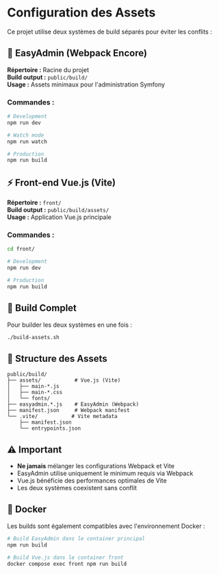 # Configuration des Assets

Ce projet utilise deux systèmes de build séparés pour éviter les conflits :

## 🔧 EasyAdmin (Webpack Encore)
**Répertoire :** Racine du projet  
**Build output :** `public/build/`  
**Usage :** Assets minimaux pour l'administration Symfony

### Commandes :
```bash
# Development
npm run dev

# Watch mode  
npm run watch

# Production
npm run build
```

## ⚡ Front-end Vue.js (Vite)
**Répertoire :** `front/`  
**Build output :** `public/build/assets/`  
**Usage :** Application Vue.js principale

### Commandes :
```bash
cd front/

# Development
npm run dev

# Production  
npm run build
```

## 🚀 Build Complet
Pour builder les deux systèmes en une fois :

```bash
./build-assets.sh
```

## 📁 Structure des Assets
```
public/build/
├── assets/           # Vue.js (Vite)
│   ├── main-*.js
│   ├── main-*.css
│   └── fonts/
├── easyadmin.*.js    # EasyAdmin (Webpack)
├── manifest.json     # Webpack manifest
└── .vite/           # Vite metadata
    ├── manifest.json
    └── entrypoints.json
```

## ⚠️ Important
- **Ne jamais** mélanger les configurations Webpack et Vite
- EasyAdmin utilise uniquement le minimum requis via Webpack
- Vue.js bénéficie des performances optimales de Vite
- Les deux systèmes coexistent sans conflit

## 🐳 Docker
Les builds sont également compatibles avec l'environnement Docker :

```bash
# Build EasyAdmin dans le container principal
npm run build

# Build Vue.js dans le container front
docker compose exec front npm run build
```